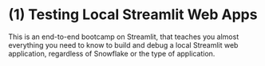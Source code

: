 # (1) Testing Local Streamlit Web Apps

This is an end-to-end bootcamp on Streamlit, that teaches you almost everything you need to know to build and debug a local Streamlit web application, regardless of Snowflake or the type of application.